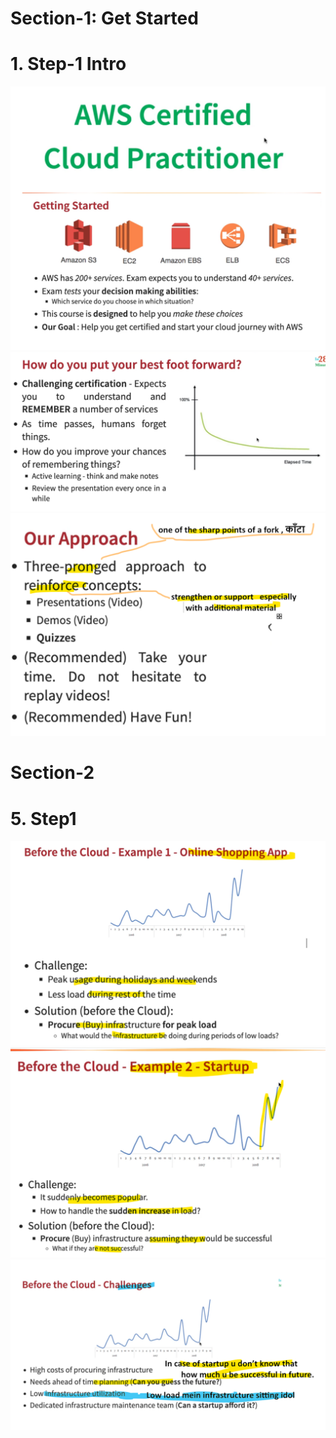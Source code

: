# Section-1: Get Started
# 1.    Step-1 Intro      
![alt text](image.png)![alt text](image-1.png)![alt text](image-2.png)
# Section-2
# 5.	Step1 
![alt text](image-3.png)![alt text](image-4.png)![alt text](image-5.png)
